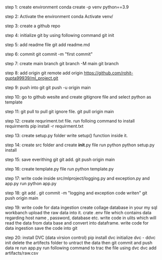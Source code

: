 step 1: create environment
conda create -p venv python==3.9

step 2: Activate the environment
conda Activate venv/

step 3: create a github repo

step 4: initialize git by using following command
git init

step 5: add readme file
git add readme.md

step 6: commit
git commit -m "first commit" 

step 7: create main branch
git branch -M main
git branch

step 8: add origin
git remote add origin https://github.com/rohit-gupta99939/ml_project.git

step 9: push into git
git push -u origin main

step 10: go to github wesite and create gitignore file and select python as template

step 11: git pull to pull git ignore file.
git pull origin main

step 12: create requriment.txt file.
run folloing command to install requirments
pip install -r requirment.txt

step 13: create setup.py folder
write setup() function inside it.

step 14: create src folder and create __init__.py file
run python python setup.py install

step 15: save everithing git
git add.
git push origin main

step 16: create template.py file
run python template.py

step 17: write code inside src/mlproject/logging.py and exception.py and app.py
run 
python app.py

step 18: git add .
git commit -m "logging and exception code writen"
git push origin main

step 19: write code for data ingestion
create collage database in your my sql workbanch
upload the raw data into it.
crate .env file which contains data regarding host name , password, database etc.
write code in ulits which will read the data from data base and convert into dataframe.
write code for data ingestion
save the code into git

step 20: install DVC (data virsion control)
pip install dvc
initialize dvc - ddvc init
delete the artifects folder to untract the data
then git commit and push data
re run app.py
run following command to trac the file using dvc
dvc add artifacts/raw.csv



